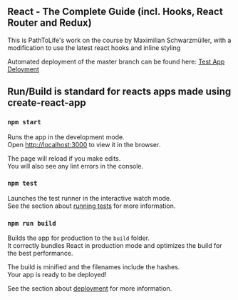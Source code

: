 ## React - The Complete Guide (incl. Hooks, React Router and Redux) 

This is PathToLife's work on the course by Maximilian Schwarzmüller, with a modification to use the latest react hooks and inline styling

Automated deployment of the master branch can be found here: [Test App Deloyment](https://reactcoursework.azurewebsites.net/)

## Run/Build is standard for reacts apps made using create-react-app

### `npm start`

Runs the app in the development mode.<br>
Open [http://localhost:3000](http://localhost:3000) to view it in the browser.

The page will reload if you make edits.<br>
You will also see any lint errors in the console.

### `npm test`

Launches the test runner in the interactive watch mode.<br>
See the section about [running tests](https://facebook.github.io/create-react-app/docs/running-tests) for more information.

### `npm run build`

Builds the app for production to the `build` folder.<br>
It correctly bundles React in production mode and optimizes the build for the best performance.

The build is minified and the filenames include the hashes.<br>
Your app is ready to be deployed!

See the section about [deployment](https://facebook.github.io/create-react-app/docs/deployment) for more information.
